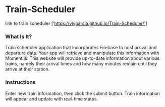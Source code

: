 # Train-Scheduler

link to train scheduler ['https://vivgarcia.github.io/Train-Scheduler/']

### What Is It?

Train scheduler application that incorporates Firebase to host arrival and departure data. Your app will retrieve and manipulate this information with Moment.js. This website will provide up-to-date information about various trains, namely their arrival times and how many minutes remain until they arrive at their station.

### Instructions 

Enter new train information, then click the submit button.
Train information will appear and update with real-time status.



